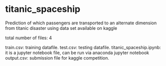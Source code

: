 # titanic_spaceship
Prediction of which passengers are transported to an alternate dimension from titanic disaster using data set available on kaggle


total number of files: 4

train.csv: training datafile.
test.csv: testing datafile.
titanic_spaceship.ipynb: it is a jupyter notebook file, can be run via anaconda jupyter notebook
output.csv: submission file for kaggle competition.
